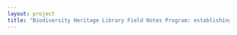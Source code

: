 ```yaml
--- 
layout: project 
title: "Biodiversity Heritage Library Field Notes Program: establishing the essential resource for natural history primary material" 
---
```



